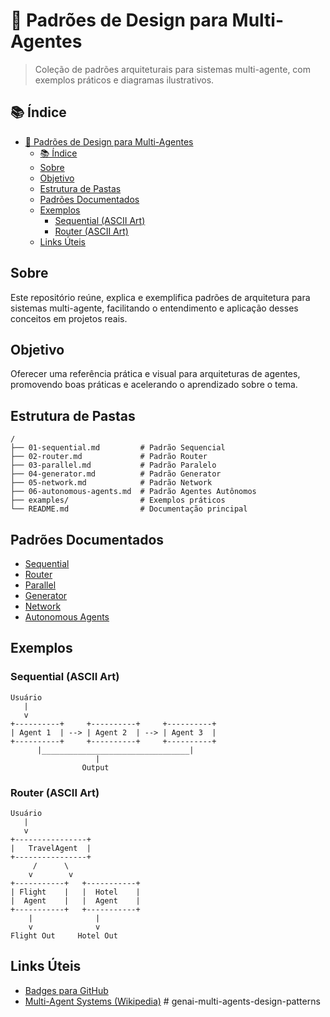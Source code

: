 # 🤖 Padrões de Design para Multi-Agentes

> Coleção de padrões arquiteturais para sistemas multi-agente, com exemplos práticos e diagramas ilustrativos.

## 📚 Índice
- [🤖 Padrões de Design para Multi-Agentes](#-padrões-de-design-para-multi-agentes)
  - [📚 Índice](#-índice)
  - [Sobre](#sobre)
  - [Objetivo](#objetivo)
  - [Estrutura de Pastas](#estrutura-de-pastas)
  - [Padrões Documentados](#padrões-documentados)
  - [Exemplos](#exemplos)
    - [Sequential (ASCII Art)](#sequential-ascii-art)
    - [Router (ASCII Art)](#router-ascii-art)
  - [Links Úteis](#links-úteis)

## Sobre
Este repositório reúne, explica e exemplifica padrões de arquitetura para sistemas multi-agente, facilitando o entendimento e aplicação desses conceitos em projetos reais.

## Objetivo
Oferecer uma referência prática e visual para arquiteturas de agentes, promovendo boas práticas e acelerando o aprendizado sobre o tema.

## Estrutura de Pastas
```
/
├── 01-sequential.md         # Padrão Sequencial
├── 02-router.md             # Padrão Router
├── 03-parallel.md           # Padrão Paralelo
├── 04-generator.md          # Padrão Generator
├── 05-network.md            # Padrão Network
├── 06-autonomous-agents.md  # Padrão Agentes Autônomos
├── examples/                # Exemplos práticos
└── README.md                # Documentação principal
```

## Padrões Documentados
- [Sequential](01-sequential.md)
- [Router](02-router.md)
- [Parallel](03-parallel.md)
- [Generator](04-generator.md)
- [Network](05-network.md)
- [Autonomous Agents](06-autonomous-agents.md)

## Exemplos

### Sequential (ASCII Art)
```
Usuário
   |
   v
+----------+     +----------+     +----------+
| Agent 1  | --> | Agent 2  | --> | Agent 3  |
+----------+     +----------+     +----------+
      |_________________________________|
                   |
                Output
```

### Router (ASCII Art)
```
Usuário
   |
   v
+----------------+
|   TravelAgent  |
+----------------+
     /      \
    v        v
+-----------+   +-----------+
| Flight    |   |  Hotel    |
|  Agent    |   |  Agent    |
+-----------+   +-----------+
    |              |
    v              v
Flight Out     Hotel Out
```

## Links Úteis
- [Badges para GitHub](https://home.aveek.io/GitHub-Profile-Badges/)
- [Multi-Agent Systems (Wikipedia)](https://en.wikipedia.org/wiki/Multi-agent_system) # genai-multi-agents-design-patterns
